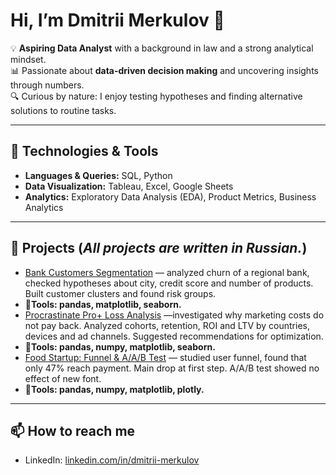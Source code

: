 # Hi, I’m Dmitrii Merkulov 👋

💡 **Aspiring Data Analyst** with a background in law and a strong analytical mindset.  
📊 Passionate about **data-driven decision making** and uncovering insights through numbers.  
🔍 Curious by nature: I enjoy testing hypotheses and finding alternative solutions to routine tasks.  

---

## 🔧 Technologies & Tools
- **Languages & Queries:** SQL, Python  
- **Data Visualization:** Tableau, Excel, Google Sheets  
- **Analytics:** Exploratory Data Analysis (EDA), Product Metrics, Business Analytics  

---

## 📂 Projects (*All projects are written in Russian.*)
- [Bank Customers Segmentation](https://github.com/merkulovdm/Projects/blob/main/final_project%20(1).ipynb?utm_source=chatgpt.com) — analyzed churn of a regional bank, checked hypotheses about city, credit score and number of products. Built customer clusters and found risk groups.
- **🔧Tools: pandas, matplotlib, seaborn.**  
- [Procrastinate Pro+ Loss Analysis](https://github.com/merkulovdm/Projects/blob/main/Убытки%20приложения%20_Procrastinate%20Pro_%20-%20новое%20сохранение.ipynb?utm_source=chatgpt.com) —investigated why marketing costs do not pay back. Analyzed cohorts, retention, ROI and LTV by countries, devices and ad channels. Suggested recommendations for optimization.
- **🔧Tools: pandas, numpy, matplotlib, seaborn.**  
- [Food Startup: Funnel & A/A/B Test](https://github.com/merkulovdm/Projects/blob/main/Стартап%20с%20продуктами%20питания.%20Воронки%2C%20ААВ%20тесты%20-%20новое%20сохранение..ipynb?utm_source=chatgpt.com) — studied user funnel, found that only 47% reach payment. Main drop at first step. A/A/B test showed no effect of new font.
- **🔧Tools: pandas, numpy, matplotlib, plotly.**  

---

## 📫 How to reach me
- LinkedIn: [linkedin.com/in/dmitrii-merkulov](https://www.linkedin.com/in/dmitrii-merkulov)   

